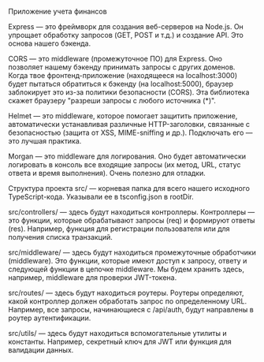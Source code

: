 Приложение учета финансов

Express — это фреймворк для создания веб-серверов на Node.js. Он упрощает обработку запросов (GET, POST и т.д.) и создание API. Это основа нашего бэкенда.

CORS — это middleware (промежуточное ПО) для Express. Оно позволяет нашему бэкенду принимать запросы с других доменов. Когда твое фронтенд-приложение (находящееся на localhost:3000) будет пытаться обратиться к бэкенду (на localhost:5000), браузер заблокирует это из-за политики безопасности (CORS). Эта библиотека скажет браузеру "разреши запросы с любого источника (*)".

Helmet — это middleware, которое помогает защитить приложение, автоматически устанавливая различные HTTP-заголовки, связанные с безопасностью (защита от XSS, MIME-sniffing и др.). Подключать его — это лучшая практика.

Morgan — это middleware для логирования. Оно будет автоматически логировать в консоль все входящие запросы (их метод, URL, статус ответа и время выполнения). Очень полезно для отладки.

Структура проекта 
src/ — корневая папка для всего нашего исходного TypeScript-кода. Указывали ее в tsconfig.json в rootDir.

src/controllers/ — здесь будут находиться контроллеры. Контроллеры — это функции, которые обрабатывают запросы (req) и формируют ответы (res). Например, функция для регистрации пользователя или для получения списка транзакций.

src/middleware/ — здесь будут находиться промежуточные обработчики (middleware). Это функции, которые имеют доступ к запросу, ответу и следующей функции в цепочке middleware. Мы будем хранить здесь, например, middleware для проверки JWT-токена.

src/routes/ — здесь будут находиться роутеры. Роутеры определяют, какой контроллер должен обработать запрос по определенному URL. Например, все запросы, начинающиеся с /api/auth, будут направлены в роутер аутентификации.

src/utils/ — здесь будут находиться вспомогательные утилиты и константы. Например, секретный ключ для JWT или функция для валидации данных.